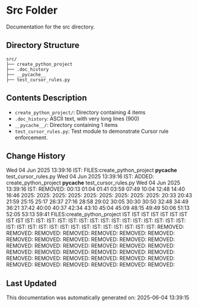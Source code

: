 <!-- filepath: /home/michaelnewham/Projects/create_python_project/src/aboutthisfolder.md -->
# Src Folder

Documentation for the src directory.

## Directory Structure

```
src/
├── create_python_project
├── .doc_history
├── __pycache__
├── test_cursor_rules.py
```

## Contents Description

- `create_python_project/`: Directory containing 4 items
- `.doc_history`: ASCII text, with very long lines (900)
- `__pycache__/`: Directory containing 1 items
- `test_cursor_rules.py`: Test module to demonstrate Cursor rule enforcement.

## Change History

Wed 04 Jun 2025 13:39:16 IST: FILES:create_python_project
__pycache__
test_cursor_rules.py
Wed 04 Jun 2025 13:39:16 IST: ADDED: create_python_project __pycache__ test_cursor_rules.py 
Wed 04 Jun 2025 13:39:16 IST: REMOVED:                                      00:13 01:04 01:41 03:59 07:49 10:04 12:48 14:40 16:46 2025: 2025: 2025: 2025: 2025: 2025: 2025: 2025: 2025: 20:33 20:43 21:59 25:15 25:17 26:37 27:16 28:58 29:02 30:05 30:30 30:50 32:48 34:49 36:21 37:42 40:00 40:37 42:34 43:10 45:04 45:09 48:15 49:49 50:06 51:13 52:05 53:13 59:41 FILES:create_python_project IST IST IST IST IST IST IST IST IST IST: IST: IST: IST: IST: IST: IST: IST: IST: IST: IST: IST: IST: IST: IST: IST: IST: IST: IST: IST: IST: IST: IST: IST: IST: IST: IST: IST: IST: REMOVED: REMOVED: REMOVED: REMOVED: REMOVED: REMOVED: REMOVED: REMOVED: REMOVED: REMOVED: REMOVED: REMOVED: REMOVED: REMOVED: REMOVED: REMOVED: REMOVED: REMOVED: REMOVED: REMOVED: REMOVED: REMOVED: REMOVED: REMOVED: REMOVED: REMOVED: REMOVED: REMOVED: REMOVED: REMOVED: REMOVED: REMOVED: REMOVED: REMOVED: REMOVED: REMOVED: REMOVED: 

## Last Updated

This documentation was automatically generated on: 2025-06-04 13:39:15
